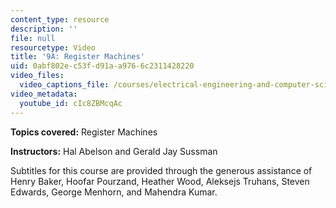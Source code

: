 ```yaml
---
content_type: resource
description: ''
file: null
resourcetype: Video
title: '9A: Register Machines'
uid: 0abf802e-c53f-d91a-a976-6c2311428220
video_files:
  video_captions_file: /courses/electrical-engineering-and-computer-science/6-001-structure-and-interpretation-of-computer-programs-spring-2005/video-lectures/9a-register-machines/cIc8ZBMcqAc.vtt
video_metadata:
  youtube_id: cIc8ZBMcqAc
---
```


**Topics covered:** Register Machines

**Instructors:** Hal Abelson and Gerald Jay Sussman

Subtitles for this course are provided through the generous assistance of Henry Baker, Hoofar Pourzand, Heather Wood, Aleksejs Truhans, Steven Edwards, George Menhorn, and Mahendra Kumar.